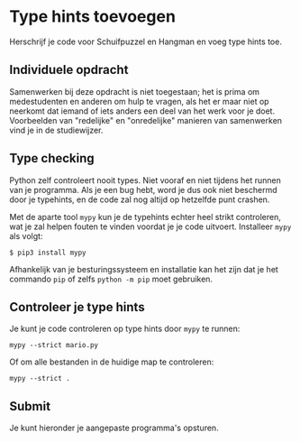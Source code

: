 # Type hints toevoegen

Herschrijf je code voor Schuifpuzzel en Hangman en voeg type hints toe.

## Individuele opdracht

Samenwerken bij deze opdracht is niet toegestaan; het is prima om medestudenten en anderen om hulp te vragen, als het er maar niet op neerkomt dat iemand of iets anders een deel van het werk voor je doet. Voorbeelden van "redelijke" en "onredelijke" manieren van samenwerken vind je in de studiewijzer.

## Type checking

Python zelf controleert nooit types. Niet vooraf en niet tijdens het runnen van je programma. Als je een bug hebt, word je dus ook niet beschermd door je typehints, en de code zal nog altijd op hetzelfde punt crashen.

Met de aparte tool `mypy` kun je de typehints echter heel strikt controleren, wat je zal helpen fouten te vinden voordat je je code uitvoert. Installeer `mypy` als volgt:

    $ pip3 install mypy

Afhankelijk van je besturingssysteem en installatie kan het zijn dat je het commando `pip` of zelfs `python -m pip` moet gebruiken.

## Controleer je type hints

Je kunt je code controleren op type hints door `mypy` te runnen:

    mypy --strict mario.py

Of om alle bestanden in de huidige map te controleren:

    mypy --strict .

## Submit

Je kunt hieronder je aangepaste programma's opsturen.
